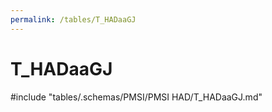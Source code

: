 ```yaml
---
permalink: /tables/T_HADaaGJ
---
```

# T_HADaaGJ
<!-- SPDX-License-Identifier: MPL-2.0 -->

<!-- ATTENTION : Ne pas supprimer ou modifier la ligne ci-dessous -->
#include "tables/.schemas/PMSI/PMSI HAD/T_HADaaGJ.md"
<!-- ATTENTION : Ne pas supprimer ou modifier la ligne ci-dessus -->
